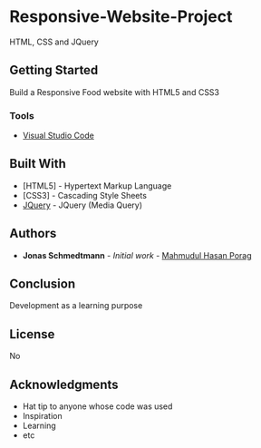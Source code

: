 # Responsive-Website-Project
HTML, CSS and JQuery

## Getting Started
Build a Responsive Food website with HTML5 and CSS3


### Tools

* [Visual Studio Code](https://code.visualstudio.com/)



## Built With

* [HTML5] - Hypertext Markup Language
* [CSS3] - Cascading Style Sheets
* [JQuery](https://jquery.com/) - JQuery (Media Query)

## Authors

* **Jonas Schmedtmann** - *Initial work* - [Mahmudul Hasan Porag](https://github.com/porag303)

## Conclusion

Development as a learning purpose

## License

No

## Acknowledgments

* Hat tip to anyone whose code was used
* Inspiration
* Learning
* etc

